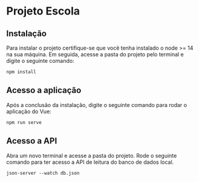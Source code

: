 # Projeto Escola

## Instalação
Para instalar o projeto certifique-se que você tenha instalado o node >= 14 na sua máquina.
Em seguida, acesse a pasta do projeto pelo terminal e digite o seguinte comando:
```
npm install
```

## Acesso a aplicação
Após a conclusão da instalação, digite o seguinte comando para rodar o aplicação do Vue:
```
npm run serve
```

## Acesso a API
Abra um novo terminal e acesse a pasta do projeto.
Rode o seguinte comando para ter acesso a API de leitura do banco de dados local.

```
json-server --watch db.json
```
